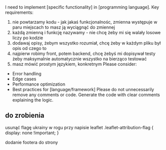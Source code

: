 I need to implement [specific functionality] in [programming language].
Key requirements:
1. nie powtarzamy kodu - jak jakaś funkcjonalnośc, zmienna występuje w paru miejscach to masz ją wyciągnąć do zmiennej
2. każdą zmienną i funkcję nazywamy - nie chcę żeby mi się walały losowe liczy po kodzie
3. dodawaj opisy, żebym wszystko rozumiał, chcę żeby w każdym pliku był opis od czego to
4. najpierw robimy front, potem backend, chcę żebyś mi dopisywał testy żeby maksymalnie automatycznie wszystko na bierząco testować
5. masz mówić prostym językiem, konkretnym
Please consider:
- Error handling
- Edge cases
- Performance optimization
- Best practices for [language/framework]
Please do not unnecessarily remove any comments or code.
Generate the code with clear comments explaining the logic.



## do zrobienia

usunąć flagę ukrainy w rogu przy napisie leaflet
.leaflet-attribution-flag { display: none !important; }

dodanie footera do strony
